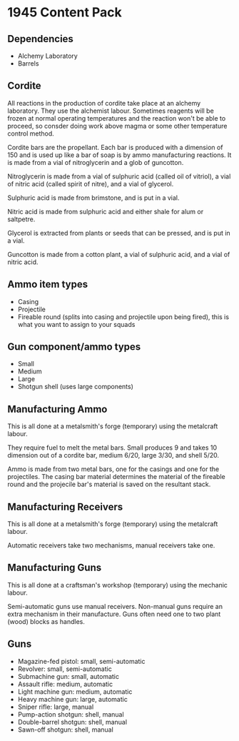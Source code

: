 # 1945 Content Pack

## Dependencies

- Alchemy Laboratory
- Barrels

## Cordite

All reactions in the production of cordite take place at an alchemy laboratory.
They use the alchemist labour.
Sometimes reagents will be frozen at normal operating temperatures and the reaction won't be able to proceed, so consder doing work above magma or some other temperature control method.

Cordite bars are the propellant.
Each bar is produced with a dimension of 150 and is used up like a bar of soap is by ammo manufacturing reactions.
It is made from a vial of nitroglycerin and a glob of guncotton.

Nitroglycerin is made from a vial of sulphuric acid (called oil of vitriol), a vial of nitric acid (called spirit of nitre), and a vial of glycerol.

Sulphuric acid is made from brimstone, and is put in a vial.

Nitric acid is made from sulphuric acid and either shale for alum or saltpetre.

Glycerol is extracted from plants or seeds that can be pressed, and is put in a vial.

Guncotton is made from a cotton plant, a vial of sulphuric acid, and a vial of nitric acid.

## Ammo item types

- Casing
- Projectile
- Fireable round (splits into casing and projectile upon being fired), this is what you want to assign to your squads

## Gun component/ammo types

- Small
- Medium
- Large
- Shotgun shell (uses large components)

## Manufacturing Ammo

This is all done at a metalsmith's forge (temporary) using the metalcraft labour.

They require fuel to melt the metal bars.
Small produces 9 and takes 10 dimension out of a cordite bar, medium 6/20, large 3/30, and shell 5/20.

Ammo is made from two metal bars, one for the casings and one for the projectiles.
The casing bar material determines the material of the fireable round and the projecile bar's material is saved on the resultant stack.

## Manufacturing Receivers

This is all done at a metalsmith's forge (temporary) using the metalcraft labour.

Automatic receivers take two mechanisms, manual receivers take one.

## Manufacturing Guns

This is all done at a craftsman's workshop (temporary) using the mechanic labour.

Semi-automatic guns use manual receivers.
Non-manual guns require an extra mechanism in their manufacture.
Guns often need one to two plant (wood) blocks as handles.

## Guns

- Magazine-fed pistol: small, semi-automatic
- Revolver: small, semi-automatic
- Submachine gun: small, automatic
- Assault rifle: medium, automatic
- Light machine gun: medium, automatic
- Heavy machine gun: large, automatic
- Sniper rifle: large, manual
- Pump-action shotgun: shell, manual
- Double-barrel shotgun: shell, manual
- Sawn-off shotgun: shell, manual
